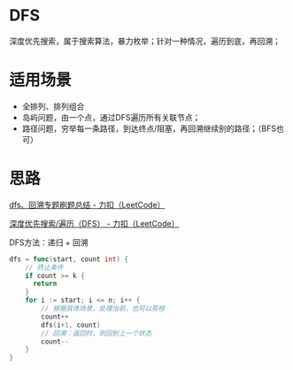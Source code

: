 # DFS

深度优先搜索，属于搜索算法，暴力枚举；针对一种情况，遍历到底，再回溯；

# 适用场景

- 全排列、排列组合
- 岛屿问题，由一个点，通过DFS遍历所有关联节点；
- 路径问题，穷举每一条路径，到达终点/阻塞，再回溯继续别的路径；（BFS也可）

# 思路

[dfs、回溯专题刷题总结 - 力扣（LeetCode）](https://leetcode.cn/circle/article/sZEj8D/)

[深度优先搜索/遍历（DFS） - 力扣（LeetCode）](https://leetcode.cn/circle/article/l6ghwb/)

DFS方法：递归 + 回溯

```go
dfs = func(start, count int) {
    // 终止条件
    if count >= k {
      return
    }
    for i := start; i <= n; i++ {
        // 根据具体场景，处理当前，也可以剪枝
        count++
        dfs(i+1, count)
        // 回溯：返回时，则回到上一个状态
        count--
    }
}
```
